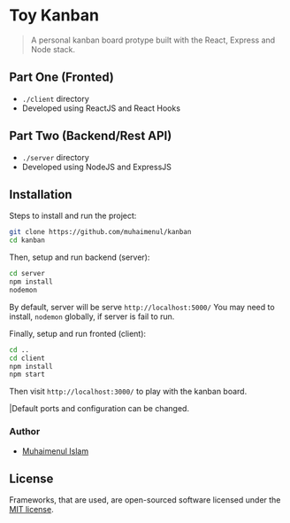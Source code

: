 # Toy Kanban
> A personal kanban board protype built with the React, Express and Node stack.


## Part One (Fronted)
- ```./client``` directory
- Developed using ReactJS and React Hooks

## Part Two (Backend/Rest API)
- ```./server``` directory
- Developed using NodeJS and ExpressJS


## Installation
Steps to install and run the project:

```sh
git clone https://github.com/muhaimenul/kanban
cd kanban
```

Then, setup and run backend (server):

```sh
cd server
npm install
nodemon
```

By default, server will be serve `http://localhost:5000/`
You may need to install, `nodemon` globally, if server is fail to run.

Finally, setup and run fronted (client):

```sh
cd ..
cd client
npm install
npm start
```

Then visit `http://localhost:3000/` to play with the kanban board.

|Default ports and configuration can be changed.



### Author

-   [Muhaimenul Islam](https://github.com/muhaimenul)

## License

Frameworks, that are used, are open-sourced software licensed under the [MIT license](https://opensource.org/licenses/MIT).
